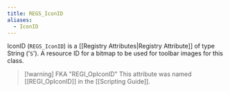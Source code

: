 ```yaml
---
title: REGS_IconID
aliases:
  - IconID
---
```


IconID (`REGS_IconID`) is a [[Registry Attributes|Registry Attribute]] of type String ('`S`').
A resource ID for a bitmap to be used for toolbar images for this class.
> [!warning] FKA "REGI_OpIconID"
> This attribute was named [[REGI_OpIconID]] in the [[Scripting Guide]].